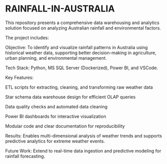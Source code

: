# RAINFALL-IN-AUSTRALIA
This repository presents a comprehensive data warehousing and analytics solution focused on analyzing Australian rainfall and environmental factors. 

The project includes:

Objective: To identify and visualize rainfall patterns in Australia using historical weather data, supporting better decision-making in agriculture, urban planning, and environmental management.

Tech Stack: Python, MS SQL Server (Dockerized), Power BI, and VSCode.

Key Features:

ETL scripts for extracting, cleaning, and transforming raw weather data

Star schema data warehouse design for efficient OLAP queries

Data quality checks and automated data cleaning

Power BI dashboards for interactive visualization

Modular code and clear documentation for reproducibility

Results: Enables multi-dimensional analysis of weather trends and supports predictive analytics for extreme weather events.

Future Work: Extend to real-time data ingestion and predictive modeling for rainfall forecasting.

